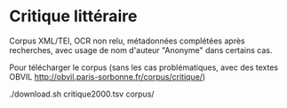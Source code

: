 # Critique littéraire

Corpus XML/TEI, OCR non relu, métadonnées complétées après recherches, avec usage de nom d'auteur "Anonyme" dans certains cas.

Pour télécharger le corpus (sans les cas problématiques, avec des textes OBVIL http://obvil.paris-sorbonne.fr/corpus/critique/)

./download.sh critique2000.tsv corpus/
